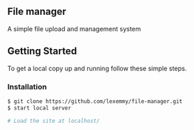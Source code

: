 ## File manager

A simple file upload and management system


## Getting Started

To get a local copy up and running follow these simple steps.

### Installation
 
```sh
$ git clone https://github.com/lexemmy/file-manager.git
$ start local server

# Load the site at localhost/
```